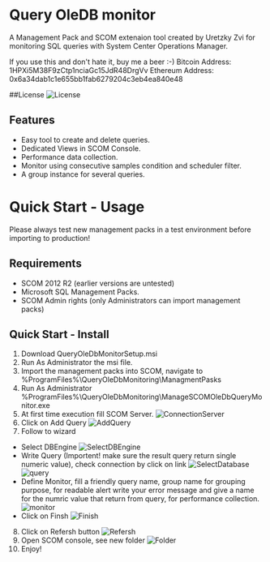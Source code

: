 # Query OleDB monitor
A Management Pack and SCOM extenaion tool created by Uretzky Zvi for monitoring SQL queries with System Center Operations Manager.

If you use this and don't hate it, buy me a beer :-)
Bitcoin Address: 1HPXi5M38F9zCtp1nciaGc15JdR48DrgVv
Ethereum Address: 0x6a34dab1c1e655bb1fab6279204c3eb4ea840e48

##License
![License](https://github.com/uretskyzvi/Monitor-Applications-Using-SQL-Queries/blob/master/LICENSE)

## Features
* Easy tool to create and delete queries.
* Dedicated Views in SCOM Console.
* Performance data collection.
* Monitor using consecutive samples condition and scheduler filter.
* A group instance for several queries.

# Quick Start - Usage
Please always test new management packs in a test environment before importing to production!

## Requirements
* SCOM 2012 R2 (earlier versions are untested)
* Microsoft SQL Management Packs.
* SCOM Admin rights (only Administrators can import management packs)
## Quick Start - Install
1. Download QueryOleDbMonitorSetup.msi
2. Run As Administrator the msi file.
3. Import the management packs into SCOM, navigate to %ProgramFiles%\QueryOleDbMonitoring\ManagmentPasks
4. Run As Administrator %ProgramFiles%\QueryOleDbMonitoring\ManageSCOMOleDbQueryMonitor.exe
5. At first time execution fill SCOM Server.
![ConnectionServer](https://github.com/uretskyzvi/Monitor-Applications-Using-SQL-Queries/blob/master/Images/Slide1.GIF)
6. Click on Add Query
![AddQuery](https://github.com/uretskyzvi/Monitor-Applications-Using-SQL-Queries/blob/master/Images/Slide2.GIF)
7. Follow to wizard
  * Select DBEngine
  ![SelectDBEngine](https://github.com/uretskyzvi/Monitor-Applications-Using-SQL-Queries/blob/master/Images/Slide3.GIF)
  * Write Query (Importent! make sure the result query return single numeric value), check connection by click on link
  ![SelectDatabase](https://github.com/uretskyzvi/Monitor-Applications-Using-SQL-Queries/blob/master/Images/Slide4.GIF)
  ![query](https://github.com/uretskyzvi/Monitor-Applications-Using-SQL-Queries/blob/master/Images/Slide5.GIF)
  * Define Monitor, fill a friendly query name, group name for grouping purpose, for readable alert write your error message and
  give a name for the numric value that return from query, for performance collection.
  ![monitor](https://github.com/uretskyzvi/Monitor-Applications-Using-SQL-Queries/blob/master/Images/Slide6.GIF)
  * Click on Finsh
  ![Finish](https://github.com/uretskyzvi/Monitor-Applications-Using-SQL-Queries/blob/master/Images/Slide7.GIF)
 8. Click on Refersh button
  ![Refersh](https://github.com/uretskyzvi/Monitor-Applications-Using-SQL-Queries/blob/master/Images/Slide8.GIF)
 9. Open SCOM console, see new folder
  ![Folder](https://github.com/uretskyzvi/Monitor-Applications-Using-SQL-Queries/blob/master/Images/Slide11.GIF) 
 10. Enjoy!
  
  
